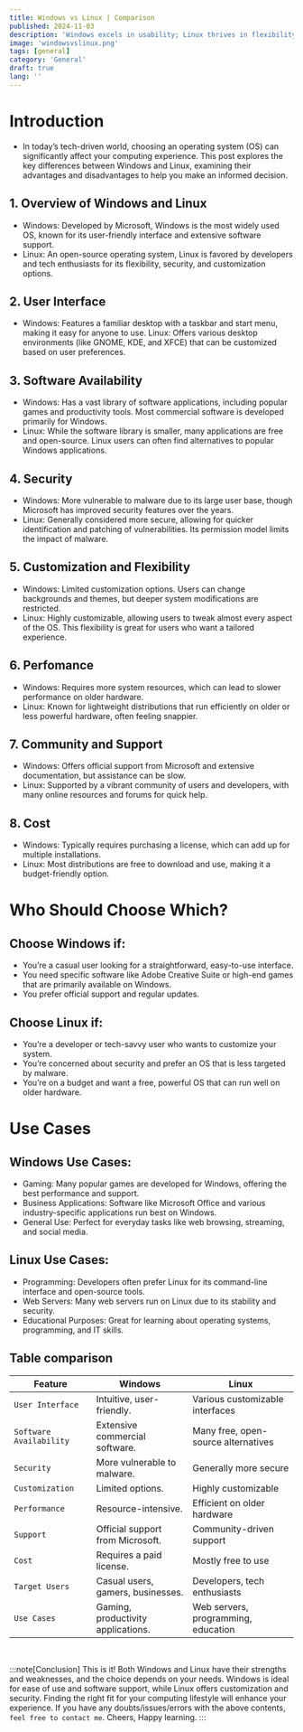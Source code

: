 ```yaml
---
title: Windows vs Linux | Comparison
published: 2024-11-03
description: 'Windows excels in usability; Linux thrives in flexibility.'
image: 'windowsvslinux.png'
tags: [general]
category: 'General'
draft: true 
lang: ''
---
```


# Introduction
- In today’s tech-driven world, choosing an operating system (OS) can significantly affect your computing experience. This post explores the key differences between Windows and Linux, examining their advantages and disadvantages to help you make an informed decision.


## 1. Overview of Windows and Linux
- Windows: Developed by Microsoft, Windows is the most widely used OS, known for its user-friendly interface and extensive software support.
- Linux: An open-source operating system, Linux is favored by developers and tech enthusiasts for its flexibility, security, and customization options.

## 2. User Interface
- Windows: Features a familiar desktop with a taskbar and start menu, making it easy for anyone to use.
Linux: Offers various desktop environments (like GNOME, KDE, and XFCE) that can be customized based on user preferences.

## 3. Software Availability
- Windows: Has a vast library of software applications, including popular games and productivity tools. Most commercial software is developed primarily for Windows.
- Linux: While the software library is smaller, many applications are free and open-source. Linux users can often find alternatives to popular Windows applications.

## 4. Security
- Windows: More vulnerable to malware due to its large user base, though Microsoft has improved security features over the years.
- Linux: Generally considered more secure, allowing for quicker identification and patching of vulnerabilities. Its permission model limits the impact of malware.

## 5. Customization and Flexibility
- Windows: Limited customization options. Users can change backgrounds and themes, but deeper system modifications are restricted.
- Linux: Highly customizable, allowing users to tweak almost every aspect of the OS. This flexibility is great for users who want a tailored experience.

## 6. Perfomance
- Windows: Requires more system resources, which can lead to slower performance on older hardware.
- Linux: Known for lightweight distributions that run efficiently on older or less powerful hardware, often feeling snappier.

## 7. Community and Support
- Windows: Offers official support from Microsoft and extensive documentation, but assistance can be slow.
- Linux: Supported by a vibrant community of users and developers, with many online resources and forums for quick help.

## 8. Cost
- Windows: Typically requires purchasing a license, which can add up for multiple installations.
- Linux: Most distributions are free to download and use, making it a budget-friendly option.

# Who Should Choose Which?
## Choose Windows if:

- You’re a casual user looking for a straightforward, easy-to-use interface.
- You need specific software like Adobe Creative Suite or high-end games that are primarily available on Windows.
- You prefer official support and regular updates.

## Choose Linux if:

- You’re a developer or tech-savvy user who wants to customize your system.
- You’re concerned about security and prefer an OS that is less targeted by malware.
- You’re on a budget and want a free, powerful OS that can run well on older hardware.

# Use Cases
## Windows Use Cases:
- Gaming: Many popular games are developed for Windows, offering the best performance and support.
- Business Applications: Software like Microsoft Office and various industry-specific applications run best on Windows.
- General Use: Perfect for everyday tasks like web browsing, streaming, and social media.
## Linux Use Cases:
- Programming: Developers often prefer Linux for its command-line interface and open-source tools.
- Web Servers: Many web servers run on Linux due to its stability and security.
- Educational Purposes: Great for learning about operating systems, programming, and IT skills.

## Table comparison

| Feature     | Windows                                         | Linux |
|---------------|-----------------------------------------------|-------------|
| `User Interface`         | Intuitive, user-friendly.          | Various customizable interfaces     |
| `Software Availability`  | Extensive commercial software.     | Many free, open-source alternatives |
| `Security`               | More vulnerable to malware.        | Generally more secure               |
| `Customization`          | Limited options.                   | Highly customizable                 |
| `Performance`            | Resource-intensive.                | Efficient on older hardware         |
| `Support`                | Official support from Microsoft.   | Community-driven support            |
| `Cost`                   | Requires a paid license.           | Mostly free to use                  |
| `Target Users`           | Casual users, gamers, businesses.  | Developers, tech enthusiasts        |
| `Use Cases`              | Gaming, productivity applications. | Web servers, programming, education |


<br>

:::note[Conclusion]
This is it! Both Windows and Linux have their strengths and weaknesses, and the choice depends on your needs. Windows is ideal for ease of use and software support, while Linux offers customization and security. Finding the right fit for your computing lifestyle will enhance your experience. If you have any doubts/issues/errors with the above contents, `feel free to contact me`. Cheers, Happy learning.
:::